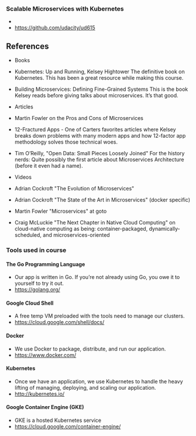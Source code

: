 ### Scalable Microservices with Kubernetes
* 
* https://github.com/udacity/ud615

## References
* Books
* Kubernetes: Up and Running, Kelsey Hightower The definitive book on Kubernetes. This has been a great resource while making this course.
 * Building Microservices: Defining Fine-Grained Systems This is the book Kelsey reads before giving talks about microservices. It’s that good.

 * Articles
 * Martin Fowler on the Pros and Cons of Microservices
 * 12-Fractured Apps - One of Carters favorites articles where Kelsey breaks down problems with many modern apps and how 12-factor app methodology solves those technical woes.
  * Tim O’Reilly, "Open Data: Small Pieces Loosely Joined" For the history nerds: Quite possibly the first article about Microservices Architecture (before it even had a name).

 * Videos
 * Adrian Cockroft "The Evolution of Microservices"
 * Adrian Cockroft "The State of the Art in Microservices" (docker specific)
 * Martin Fowler "Microservices" at goto
 * Craig McLuckie "The Next Chapter in Native Cloud Computing" on cloud-native computing as being: container-packaged, dynamically-scheduled, and microservices-oriented
 ### Tools used in course

#### The Go Programming Language
* Our app is written in Go. If you’re not already using Go, you owe it to yourself to try it out.
* https://golang.org/

#### Google Cloud Shell
* A free temp VM preloaded with the tools need to manage our clusters.
* https://cloud.google.com/shell/docs/

#### Docker
* We use Docker to package, distribute, and run our application.
* https://www.docker.com/

#### Kubernetes
* Once we have an application, we use Kubernetes to handle the heavy lifting of managing, deploying, and scaling our application.
* http://kubernetes.io/

#### Google Container Engine (GKE)
* GKE is a hosted Kubernetes service
* https://cloud.google.com/container-engine/



